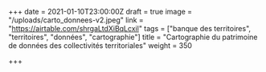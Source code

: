 +++
date = 2021-01-10T23:00:00Z
draft = true
image = "/uploads/carto_donnees-v2.jpeg"
link = "https://airtable.com/shrgaLtdXiBqLcxil"
tags = ["banque des territoires", "territoires", "données", "cartographie"]
title = "Cartographie du patrimoine de données des collectivités territoriales"
weight = 350

+++
